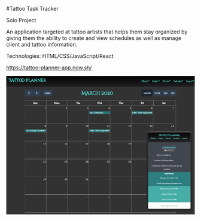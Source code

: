 #Tattoo Task Tracker

Solo Project

An application targeted at tattoo artists that helps them stay organized by giving them the ability to create and view schedules as well as manage client and tattoo information.

Technologies: HTML/CSS/JavaScript/React

https://tattoo-planner-app.now.sh/

![alt text](https://raw.githubusercontent.com/lzylstra/tattoo-planner-app/master/src/img/cover-img.png)
